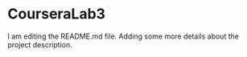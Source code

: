 # CourseraLab3
I am editing the README.md file. Adding some more details about the project description.
